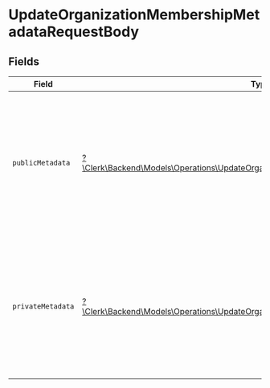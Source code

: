 # UpdateOrganizationMembershipMetadataRequestBody


## Fields

| Field                                                                                                                                                                   | Type                                                                                                                                                                    | Required                                                                                                                                                                | Description                                                                                                                                                             |
| ----------------------------------------------------------------------------------------------------------------------------------------------------------------------- | ----------------------------------------------------------------------------------------------------------------------------------------------------------------------- | ----------------------------------------------------------------------------------------------------------------------------------------------------------------------- | ----------------------------------------------------------------------------------------------------------------------------------------------------------------------- |
| `publicMetadata`                                                                                                                                                        | [?\Clerk\Backend\Models\Operations\UpdateOrganizationMembershipMetadataPublicMetadata](../../Models/Operations/UpdateOrganizationMembershipMetadataPublicMetadata.md)   | :heavy_minus_sign:                                                                                                                                                      | Metadata saved on the organization membership, that is visible to both your frontend and backend.<br/>The new object will be merged with the existing value.            |
| `privateMetadata`                                                                                                                                                       | [?\Clerk\Backend\Models\Operations\UpdateOrganizationMembershipMetadataPrivateMetadata](../../Models/Operations/UpdateOrganizationMembershipMetadataPrivateMetadata.md) | :heavy_minus_sign:                                                                                                                                                      | Metadata saved on the organization membership that is only visible to your backend.<br/>The new object will be merged with the existing value.                          |